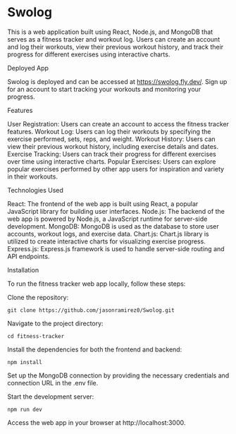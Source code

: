 # Swolog

This is a web application built using React, Node.js, and MongoDB that serves as a fitness tracker and workout log. Users can create an account and log their workouts, view their previous workout history, and track their progress for different exercises using interactive charts.

Deployed App

Swolog is deployed and can be accessed at https://swolog.fly.dev/. Sign up for an account to start tracking your workouts and monitoring your progress.

Features

User Registration: Users can create an account to access the fitness tracker features.
Workout Log: Users can log their workouts by specifying the exercise performed, sets, reps, and weight.
Workout History: Users can view their previous workout history, including exercise details and dates.
Exercise Tracking: Users can track their progress for different exercises over time using interactive charts.
Popular Exercises: Users can explore popular exercises performed by other app users for inspiration and variety in their workouts.

Technologies Used

React: The frontend of the web app is built using React, a popular JavaScript library for building user interfaces.
Node.js: The backend of the web app is powered by Node.js, a JavaScript runtime for server-side development.
MongoDB: MongoDB is used as the database to store user accounts, workout logs, and exercise data.
Chart.js: Chart.js library is utilized to create interactive charts for visualizing exercise progress.
Express.js: Express.js framework is used to handle server-side routing and API endpoints.
    
Installation

To run the fitness tracker web app locally, follow these steps:

Clone the repository:

    git clone https://github.com/jasonramirez0/Swolog.git
  
Navigate to the project directory:

    cd fitness-tracker

Install the dependencies for both the frontend and backend:

    npm install
    
Set up the MongoDB connection by providing the necessary credentials and connection URL in the .env file.

Start the development server:

    npm run dev

Access the web app in your browser at http://localhost:3000. 
